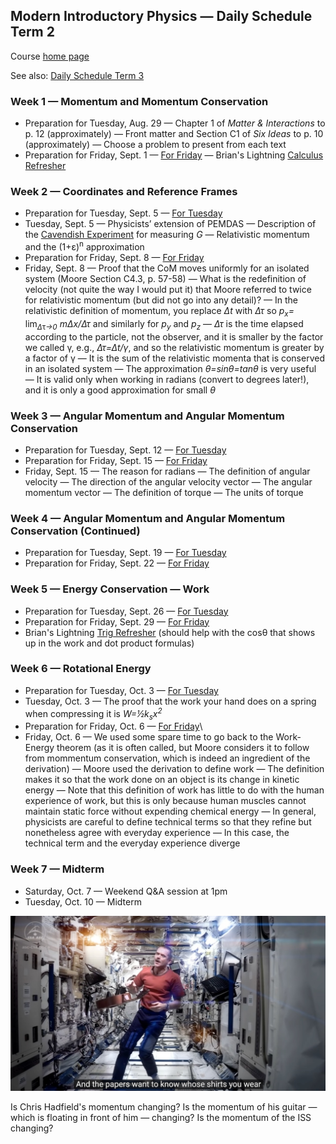 ## Modern Introductory Physics &mdash; Daily Schedule Term 2

Course [home page](./)

See also: [Daily Schedule Term 3](./daily_schedule-term_3.html)

### Week 1 &mdash; Momentum and Momentum Conservation

* Preparation for Tuesday, Aug. 29 &mdash; Chapter 1 of *Matter &amp; Interactions* to p. 12 (approximately) &mdash; Front matter and Section C1 of *Six Ideas* to p. 10 (approximately) &mdash; Choose a problem to present from each text
* Preparation for Friday, Sept. 1 &mdash; [For Friday](./assignments/AssignmentFor2023-09-01.pdf) &mdash; Brian's Lightning [Calculus Refresher](./resources/CalculusRefresher.pdf)

### Week 2 &mdash; Coordinates and Reference Frames

* Preparation for Tuesday, Sept. 5 &mdash; [For Tuesday](./assignments/AssignmentFor2023-09-05.pdf)
* Tuesday, Sept. 5 &mdash; Physicists&rsquo; extension of PEMDAS &mdash; Description of the [Cavendish Experiment](./resources/CavendishExperiment.png) for measuring *G* &mdash; Relativistic momentum and the (1+&epsilon;)<sup>n</sup> approximation
* Preparation for Friday, Sept. 8 &mdash; [For Friday](./assignments/AssignmentFor2023-09-08.pdf)
* Friday, Sept. 8 &mdash; Proof that the CoM moves uniformly for an isolated system (Moore Section C4.3, p. 57-58) &mdash; What is the redefinition of velocity (not quite the way I would put it) that Moore referred to twice for relativistic momentum (but did not go into any detail)? &mdash; In the relativistic definition of momentum, you replace *&Delta;t* with *&Delta;&tau;* so *p<sub>x</sub>=* lim<sub>*&Delta;*&tau;*&rarr;0*</sub> *m&Delta;x/&Delta;&tau;* and similarly for *p<sub>y</sub>* and *p<sub>z</sub>* &mdash; *&Delta;&tau;* is the time elapsed according to the particle, not the observer, and it is smaller by the factor we called &gamma;, e.g., *&Delta;&tau;=&Delta;t/&gamma;*, and so the relativistic momentum is greater by a factor of &gamma; &mdash; It is the sum of the relativistic momenta that is conserved in an isolated system &mdash; The approximation *&theta;=*sin*&theta;=*tan*&theta;* is very useful &mdash; It is valid only when working in radians (convert to degrees later!), and it is only a good approximation for small *&theta;*

### Week 3 &mdash; Angular Momentum and Angular Momentum Conservation

* Preparation for Tuesday, Sept. 12 &mdash; [For Tuesday](./assignments/AssignmentFor2023-09-12.pdf)
* Preparation for Friday, Sept. 15 &mdash; [For Friday](./assignments/AssignmentFor2023-09-15.pdf)
* Friday, Sept. 15 &mdash; The reason for radians &mdash; The definition of angular velocity &mdash; The direction of the angular velocity vector &mdash; The angular momentum vector &mdash; The definition of torque &mdash; The units of torque

### Week 4 &mdash; Angular Momentum and Angular Momentum Conservation (Continued)

* Preparation for Tuesday, Sept. 19 &mdash; [For Tuesday](./assignments/AssignmentFor2023-09-19.pdf)
* Preparation for Friday, Sept. 22 &mdash; [For Friday](./assignments/AssignmentFor2023-09-22.pdf)

### Week 5  &mdash; Energy Conservation &mdash; Work

* Preparation for Tuesday, Sept. 26 &mdash; [For Tuesday](./assignments/AssignmentFor2023-09-26.pdf)
* Preparation for Friday, Sept. 29 &mdash; [For Friday](./assignments/AssignmentFor2023-09-29.pdf)
* Brian's Lightning [Trig Refresher](./resources/TrigRefresher.pdf) (should help with the cos&theta; that shows up in the work and dot product formulas)

### Week 6  &mdash; Rotational Energy

* Preparation for Tuesday, Oct. 3 &mdash; [For Tuesday](./assignments/AssignmentFor2023-10-03.pdf)
* Tuesday, Oct. 3 &mdash; The proof that the work your hand does on a spring when compressing it is *W=&half;k<sub>s</sub>x<sup>2</sup>*
* Preparation for Friday, Oct. 6 &mdash; [For Friday](./assignments/AssignmentFor2023-10-06.pdf)\
* Friday, Oct. 6 &mdash; We used some spare time to go back to the Work-Energy theorem (as it is often called, but Moore considers it to follow from mommentum conservation, which is indeed an ingredient of the derivation) &mdash; Moore used the derivation to define work &mdash; The definition makes it so that the work done on an object is its change in kinetic energy &mdash; Note that this definition of work has little to do with the human experience of work, but this is only because human muscles cannot maintain static force without expending chemical energy &mdash; In general, physicists are careful to define technical terms so that they refine but nonetheless agree with everyday experience &mdash; In this case, the technical term and the everyday experience diverge

### Week 7  &mdash; Midterm

* Saturday, Oct. 7 &mdash; Weekend Q&amp;A session at 1pm
* Tuesday, Oct. 10 &mdash; Midterm

![Chris Hadfield floating inside the ISS](./resources/ChrisHadfield.jpeg)

Is Chris Hadfield's momentum changing? Is the momentum of his guitar &mdash; which is floating in front of him &mdash; changing? Is the momentum of the ISS changing?
